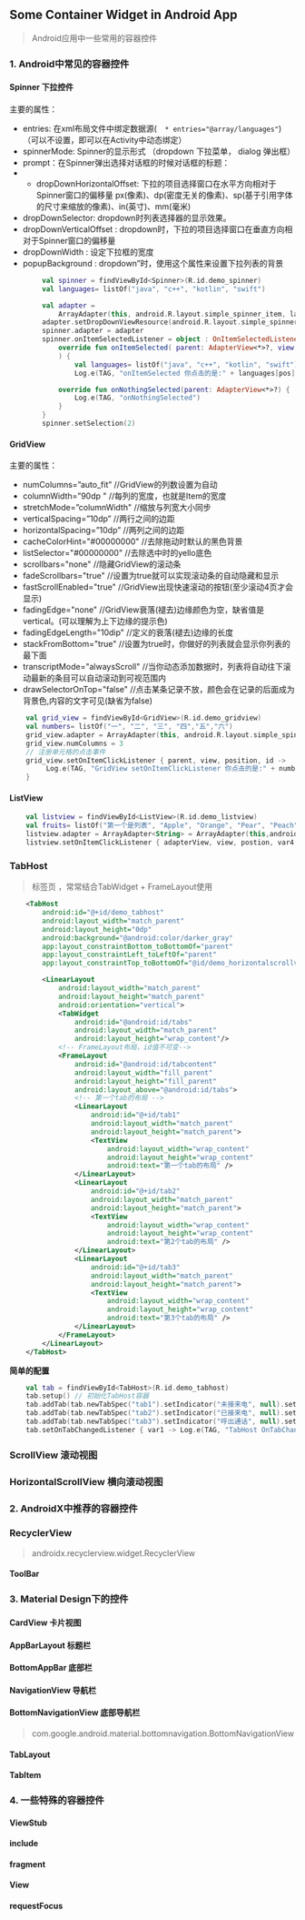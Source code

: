 ## Some Container Widget in Android App
> Android应用中一些常用的容器控件

### 1. Android中常见的容器控件

#### Spinner 下拉控件

主要的属性：

  * entries: 在xml布局文件中绑定数据源(`  * entries="@array/languages"`)（可以不设置，即可以在Activity中动态绑定）
  * spinnerMode: Spinner的显示形式 （dropdown 下拉菜单， dialog 弹出框）
  * prompt：在Spinner弹出选择对话框的时候对话框的标题：
  *   * dropDownHorizontalOffset: 下拉的项目选择窗口在水平方向相对于Spinner窗口的偏移量 px(像素)、dp(密度无关的像素)、sp(基于引用字体的尺寸来缩放的像素)、in(英寸)、mm(毫米)
  * dropDownSelector: dropdown时列表选择器的显示效果。
  * dropDownVerticalOffset : dropdown时，下拉的项目选择窗口在垂直方向相对于Spinner窗口的偏移量
  * dropDownWidth : 设定下拉框的宽度
  * popupBackground : dropdown”时，使用这个属性来设置下拉列表的背景

```kotlin
        val spinner = findViewById<Spinner>(R.id.demo_spinner)
        val languages= listOf("java", "c++", "kotlin", "swift")

        val adapter =
            ArrayAdapter(this, android.R.layout.simple_spinner_item, languages) // 未展开菜单时Spinner的默认样式
        adapter.setDropDownViewResource(android.R.layout.simple_spinner_dropdown_item) // 下拉菜单的样式
        spinner.adapter = adapter
        spinner.onItemSelectedListener = object : OnItemSelectedListener {
            override fun onItemSelected( parent: AdapterView<*>?, view: View?, pos: Int, id: Long
            ) {
                val languages= listOf("java", "c++", "kotlin", "swift")
                Log.e(TAG, "onItemSelected 你点击的是:" + languages[pos]) }

            override fun onNothingSelected(parent: AdapterView<*>?) {
                Log.e(TAG, "onNothingSelected")
            }
        }
        spinner.setSelection(2)
```

#### GridView

主要的属性：
  * numColumns=”auto_fit” //GridView的列数设置为自动
  * columnWidth=”90dp " //每列的宽度，也就是Item的宽度
  * stretchMode=”columnWidth" //缩放与列宽大小同步
  * verticalSpacing=”10dp” //两行之间的边距
  * horizontalSpacing=”10dp” //两列之间的边距
  * cacheColorHint="#00000000" //去除拖动时默认的黑色背景
  * listSelector="#00000000" //去除选中时的yello底色
  * scrollbars="none" //隐藏GridView的滚动条
  * fadeScrollbars="true" //设置为true就可以实现滚动条的自动隐藏和显示
  * fastScrollEnabled="true" //GridView出现快速滚动的按钮(至少滚动4页才会显示)
  * fadingEdge="none" //GridView衰落(褪去)边缘颜色为空，缺省值是vertical。(可以理解为上下边缘的提示色)
  * fadingEdgeLength="10dip" //定义的衰落(褪去)边缘的长度
  * stackFromBottom="true" //设置为true时，你做好的列表就会显示你列表的最下面
  * transcriptMode="alwaysScroll" //当你动态添加数据时，列表将自动往下滚动最新的条目可以自动滚动到可视范围内
  * drawSelectorOnTop="false" //点击某条记录不放，颜色会在记录的后面成为背景色,内容的文字可见(缺省为false)

```kotlin
    val grid_view = findViewById<GridView>(R.id.demo_gridview)
    val numbers= listOf("一", "二", "三", "四","五","六")
    grid_view.adapter = ArrayAdapter(this, android.R.layout.simple_spinner_item, numbers)
    grid_view.numColumns = 3
    // 注册单元格的点击事件
    grid_view.setOnItemClickListener { parent, view, position, id ->
         Log.e(TAG, "GridView setOnItemClickListener 你点击的是:" + numbers[position])
    }
```

#### ListView

```kotlin
    val listview = findViewById<ListView>(R.id.demo_listview)
    val fruits= listOf("第一个是列表", "Apple", "Orange", "Pear", "Peach")
    listview.adapter = ArrayAdapter<String> = ArrayAdapter(this,android.R.layout.simple_list_item_1,fruits)
    listview.setOnItemClickListener { adapterView, view, postion, var4 -> Log.e(TAG, "ListView OnItemClick: $postion") }
```
### TabHost
> 标签页 ，常常结合TabWidget + FrameLayout使用

```xml
    <TabHost
        android:id="@+id/demo_tabhost"
        android:layout_width="match_parent"
        android:layout_height="0dp"
        android:background="@android:color/darker_gray"
        app:layout_constraintBottom_toBottomOf="parent"
        app:layout_constraintLeft_toLeftOf="parent"
        app:layout_constraintTop_toBottomOf="@id/demo_horizontalscrollview">

        <LinearLayout
            android:layout_width="match_parent"
            android:layout_height="match_parent"
            android:orientation="vertical">
            <TabWidget
                android:id="@android:id/tabs"
                android:layout_width="match_parent"
                android:layout_height="wrap_content"/>
            <!-- FrameLayout布局，id值不可变-->
            <FrameLayout
                android:id="@android:id/tabcontent"
                android:layout_width="fill_parent"
                android:layout_height="fill_parent"
                android:layout_above="@android:id/tabs">
                <!-- 第一个tab的布局 -->
                <LinearLayout
                    android:id="@+id/tab1"
                    android:layout_width="match_parent"
                    android:layout_height="match_parent">
                    <TextView
                        android:layout_width="wrap_content"
                        android:layout_height="wrap_content"
                        android:text="第一个tab的布局" />
                </LinearLayout>
                <LinearLayout
                    android:id="@+id/tab2"
                    android:layout_width="match_parent"
                    android:layout_height="match_parent">
                    <TextView
                        android:layout_width="wrap_content"
                        android:layout_height="wrap_content"
                        android:text="第2个tab的布局" />
                </LinearLayout>
                <LinearLayout
                    android:id="@+id/tab3"
                    android:layout_width="match_parent"
                    android:layout_height="match_parent">
                    <TextView
                        android:layout_width="wrap_content"
                        android:layout_height="wrap_content"
                        android:text="第3个tab的布局" />
                </LinearLayout>
            </FrameLayout>
        </LinearLayout>
    </TabHost>
```

__简单的配置__

```kotlin
    val tab = findViewById<TabHost>(R.id.demo_tabhost)
    tab.setup() // 初始化TabHost容器
    tab.addTab(tab.newTabSpec("tab1").setIndicator("未接来电", null).setContent(R.id.tab1)) // 在TabHost创建标签，然后设置：标题／图标／标签页布局
    tab.addTab(tab.newTabSpec("tab2").setIndicator("已接来电", null).setContent(R.id.tab2))
    tab.addTab(tab.newTabSpec("tab3").setIndicator("呼出通话", null).setContent(R.id.tab3))
    tab.setOnTabChangedListener { var1 -> Log.e(TAG, "TabHost OnTabChanged: $var1") }
```

### ScrollView 滚动视图

### HorizontalScrollView 横向滚动视图

### 2. AndroidX中推荐的容器控件

### RecyclerView
> androidx.recyclerview.widget.RecyclerView


#### ToolBar

### 3. Material Design下的控件

#### CardView 卡片视图
#### AppBarLayout 标题栏
#### BottomAppBar 底部栏
#### NavigationView 导航栏
#### BottomNavigationView 底部导航栏
> com.google.android.material.bottomnavigation.BottomNavigationView


#### TabLayout
#### TabItem

### 4. 一些特殊的容器控件

#### ViewStub
     
#### include
     
#### fragment
     
#### View
     
#### requestFocus
